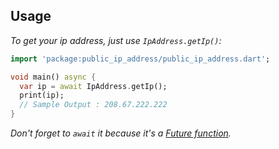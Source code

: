 ## Usage

_To get your ip address, just use `IpAddress.getIp()`:_

```dart
import 'package:public_ip_address/public_ip_address.dart';

void main() async {
  var ip = await IpAddress.getIp();
  print(ip);
  // Sample Output : 208.67.222.222
}
```

_Don't forget to `await` it because it's a [Future function]('https://dart.dev/codelabs/async-await)._